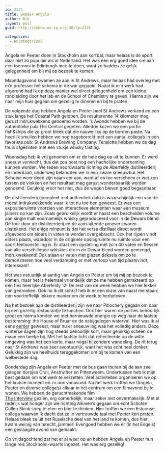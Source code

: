```yaml
---
id: 2131
title: Bezoek Angela
author: Rik
layout: post
guid: http://csbnw.no-ip.org:38/?p=2131

categories:
  - Uncategorized
---
```

Angela en Peeter doen in Stockholm aan korfbal, maar helaas is de sport daar niet zo populair als in Nederland. Het was een erg goed idee om aan een toernooi in Edinburgh mee te doen, want zo hadden ze gelijk gelegenheid om bij mij op bezoek te komen.

Maandagavond kwamen ze aan in St Andrews, maar helaas had overleg met m&#8217;n professor het schema in de war gegooid. Nadat ik m&#8217;n werk had afgerond had ik op deze manier wel direct gelegenheid om een kleine rondleiding door het lab en de School of Chemistry te geven. Hierna zijn we naar mijn huis gegaan om gezellig te dineren en bij te praten.

De volgende dag hebben Angela en Peeter heel St Andrews verkend en een stuk langs het Coastal Path gelopen. De resulterende 14 kilometer mag gerust indrukwekkend genoemd worden. &#8216;s Avonds hebben we bij de authentieke pub The Central gegeten. Alledrie kozen we een portie fish&ships die zo groot bleek dat die nauwelijks op de borden paste. Na heerlijk smullen hebben we nog nageborreld met een aantal collega&#8217;s in een favoriete pub: St Andrews Brewing Company. Tenslotte hebben we de dag thuis afgesloten met een stukje whisky tasting.

Woensdag heb ik vrij genomen om er de hele dag op uit te kunnen. Er werd sneeuw verwacht, dus dat zou best nog een hachelijke onderneming kunnen worden. We reden noordwaarts richting de Aberfeldy distilleerderij en inderdaad, onderweg belandden we in een zware sneeuwbui. Het Schotse weer deed zijn naam eer aan, want af en toe verscheen er wat zon tussen de vlokken en het resultaat mag gerust wonderbaarlijk worden genoemd. Gelukkig vroor het niet, dus de wegen bleven goed begaanbaar.

De distilleerderij (compleet met authentiek dak) is waarschijnlijk een van de meest indrukwekkende waar ik tot nu toe ben geweest. Er was een expositieruimte voorzien van interactieve elementen waar een museum jaloers op kan zijn. Zoals gebruikelijk wordt er naast een bescheiden volume aan single malt voornamelijk whisky geproduceerd voor in de Dewars blend. De tour door de distilleerderij en de aansluitende proeverij waren uitstekend. Het enige minpunt is dat het verse distillaat direct wordt afgevoerd om elders in vaten te worden overgebracht. Ook het rijpen vindt elders plaats, waardoor in de originele opslagruimte nu ruimte voor een soort tentoonstelling is. Er staat een opstelling met zo&#8217;n 40 vaten en flessen van alle verschillende whiskies die in de Dewar blend worden gemengd, indrukwekkend! Ook staan er vaten met glazen deksels om zo te demonstreren hoe veel verdamping er met verloop van tijd plaatsvindt, interessant!

Het was natuurlijk al aardig van Angela en Peeter om bij mij op bezoek te komen, maar het is helemaal vriendelijk dat ze me hebben getrakteerd op een fles heerlijke Aberfeldy 12! De rest van de week hebben we hier lekker van gedronken. Ook nu ik dit schrijf heb ik er een dram van naast me staan: een voortreffelijk lekkere manier om de week te herbeleven.

Na het bezoek aan de distilleerderij zijn we naar Pitlochery gegaan om daar bij een gezellig restaurantje te lunchen. Ook hier waren de porties behoorlijk groot en hierna konden we met hernieuwde energie op weg naar de laatste bestemming: the House of Bruar en de nabijgelegen waterval. Hier was ik al eens [eerder][1] geweest, maar nu er sneeuw lag was het volledig anders. Deze winterse dagen zijn nog steeds behoorlijk kort, maar gelukkig scheen de maan een beetje bij. Met het laatste licht dat reflecteerde op de witte omgeving was het een korte, maar nogal bijzondere wandeling. De rit terug naar St Andrews was zeer avontuurlijk, want het was echt heel donker. Gelukkig zijn we heelhuids teruggekomen om bij te komen van een welbestede dag.

Donderdag zijn Angela en Peeter met de bus gaan touren bij de aan zee gelegen dorpjes Crail, Anstruther en Pittenweem. Ondertussen heb ik mijn best gedaan om wat werk te verzetten. Veel activiteiten organiseren we op het laatste moment en zo ook vanavond. Na het werk troffen we (Angela, Peeter en diverse collega&#8217;s) elkaar in het centrum om een filmavond bij te wonen. We hebben de geruchtmakende film  
[The Interview][2] gezien, erg opmerkelijk, maar zeker niet onvermakelijk. Met al redelijk wat honger zijn we richting Aikmen&#8217;s gegaan om echt Schotse Cullen Skink soep te eten en bier te drinken. Hier troffen we een Estoonse collega waarvan ik dacht dat ze in vertrouwde taal met Peeter kon praten. Helaas bleek ze uit het Russische deel van het land te komen, dus hier kwam weinig van terecht, jammer! Evengoed hebben we er (in het Engels) een geslaagde avond van gemaakt.

Op vrijdagochtend zat het er al weer op en hebben Angela en Peeter hun lange reis Stockholm-waarts ingezet. Het was erg gezellig!

 [1]: http://csbnw.no-ip.org:38/?ai1ec_event=internationals-trip&instance_id= "Internationals trip"
 [2]: http://www.imdb.com/title/tt2788710/